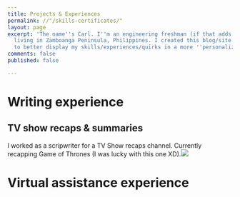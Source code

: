 ```yaml
---
title: Projects & Experiences
permalink: //"/skills-certificates/"
layout: page
excerpt: 'The name''s Carl. I''m an engineering freshman (if that adds to anything)
  living in Zamboanga Peninsula, Philippines. I created this blog/site as an avenue
  to better display my skills/experiences/quirks in a more ''personalized'' way. '
comments: false
published: false

---
```

# Writing experience

## TV show recaps & summaries

I worked as a scripwriter for a TV Show recaps channel. Currently recapping Game of Thrones (I was lucky with this one XD).![](https://cdn.discordapp.com/attachments/993410728088305734/1018674843450884138/Screenshot_3.jpg)

# Virtual assistance experience